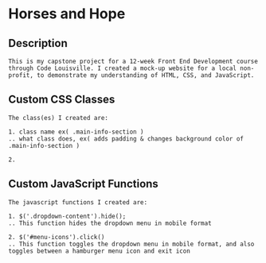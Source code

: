 # Horses and Hope

## Description
```
This is my capstone project for a 12-week Front End Development course through Code Louisville. I created a mock-up website for a local non-profit, to demonstrate my understanding of HTML, CSS, and JavaScript. 

```



## Custom CSS Classes
```
The class(es) I created are:

1. class name ex( .main-info-section )
.. what class does, ex( adds padding & changes background color of .main-info-section )

2.

```



## Custom JavaScript Functions
```
The javascript functions I created are:

1. $('.dropdown-content').hide();
.. This function hides the dropdown menu in mobile format

2. $('#menu-icons').click()
.. This function toggles the dropdown menu in mobile format, and also toggles between a hamburger menu icon and exit icon

```
